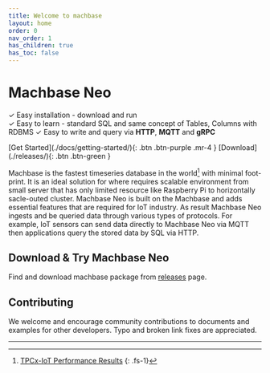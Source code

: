 ```yaml
---
title: Welcome to machbase
layout: home
order: 0
nav_order: 1
has_children: true
has_toc: false
---
```


# Machbase Neo

✓ Easy installation - download and run<br/>
✓ Easy to learn - standard SQL and same concept of Tables, Columns with RDBMS
✓ Easy to write and query via **HTTP**, **MQTT** and **gRPC** <br/>

<span class="fs-7">
[Get Started](./docs/getting-started/){: .btn .btn-purple .mr-4 } [Download](./releases/){: .btn .btn-green }
</span>

Machbase is the fastest timeseries database in the world[^1] with minimal foot-print. It is an ideal solution for where requires scalable environment from small server that has only limited resource like Raspberry Pi to horizontally sacle-outed cluster. Machbase Neo is built on the Machbase and adds essential features that are required for IoT industry. As result Machbase Neo ingests and be queried data through various types of protocols. For example, IoT sensors can send data directly to Machbase Neo via MQTT then applications query the stored data by SQL via HTTP.


## Download & Try Machbase Neo

Find and download machbase package from [releases](./releases/) page.

## Contributing

We welcome and encourage community contributions to documents and examples for other developers. Typo and broken link fixes are appreciated.

--------------

[^1]: [TPCx-IoT Performance Results](https://www.tpc.org/tpcx-iot/results/tpcxiot_perf_results5.asp?version=2)
{: .fs-1}

